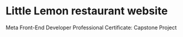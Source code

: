 # Little Lemon restaurant website
Meta Front-End Developer Professional Certificate: Capstone Project
